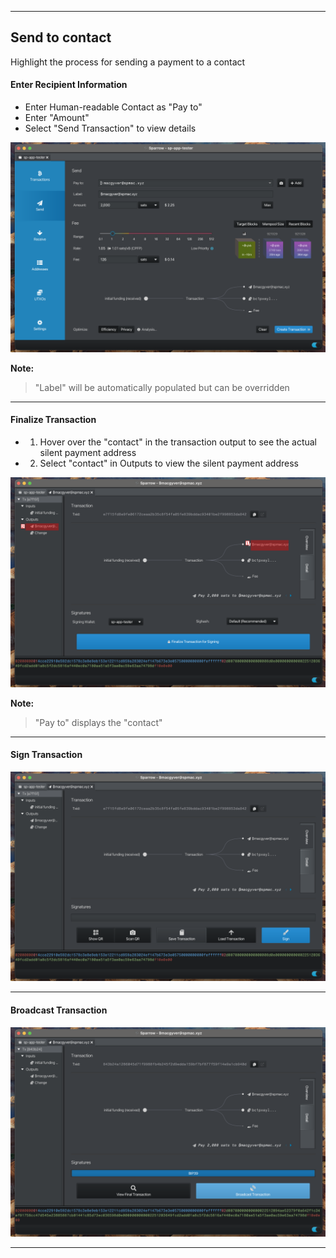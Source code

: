  ***
## Send to contact

Highlight the process for sending a payment to a contact

#### Enter Recipient Information

- Enter Human-readable Contact as "Pay to"
- Enter "Amount"
- Select "Send Transaction" to view details

<img src="../screenshots/sending_contact_enter_recipient_information.png" alt="Enter Recipient Information" style="max-height: 500px;">


**Note:**
> "Label" will be automatically populated but can be overridden 

---

#### Finalize Transaction

- 1. Hover over the "contact" in the transaction output to see the actual silent payment address
- 2. Select "contact" in Outputs to view the silent payment address

<img src="../screenshots/sending_contact_finalize_transaction_annotated.png" alt="Finalize Transaction" style="max-height: 500px;">


**Note:**
> "Pay to" displays the "contact"

---

#### Sign Transaction


<img src="../screenshots/sending_contact_sign_transaction.png" alt="Sign Transaction" style="max-height: 500px;">



---

#### Broadcast Transaction


<img src="../screenshots/sending_contact_broadcast_transaction.png" alt="Broadcast Transaction" style="max-height: 500px;">



---

